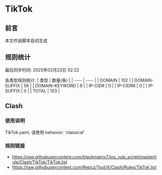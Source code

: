 # TikTok

## 前言
本文件由脚本自动生成

## 规则统计
最后同步时间: 2025年02月23日 02:22

各类型规则统计:
| 类型 | 数量(条)  | 
| ---- | ----  |
| DOMAIN | 102 | 
| DOMAIN-SUFFIX | 56 | 
| DOMAIN-KEYWORD | 9 | 
| IP-CIDR | 0 | 
| IP-CIDR6 | 0 | 
| IP-SUFFIX | 0 | 
| TOTAL | 103 | 
## Clash 
### 使用说明 
TikTok.yaml, 请使用 behavior: 'classical' 
### 规则链接 
- https://raw.githubusercontent.com/blackmatrix7/ios_rule_script/master/rule/Clash/TikTok/TikTok.list 
- https://raw.githubusercontent.com/Repcz/Tool/X/Clash/Rules/TikTok.list 
